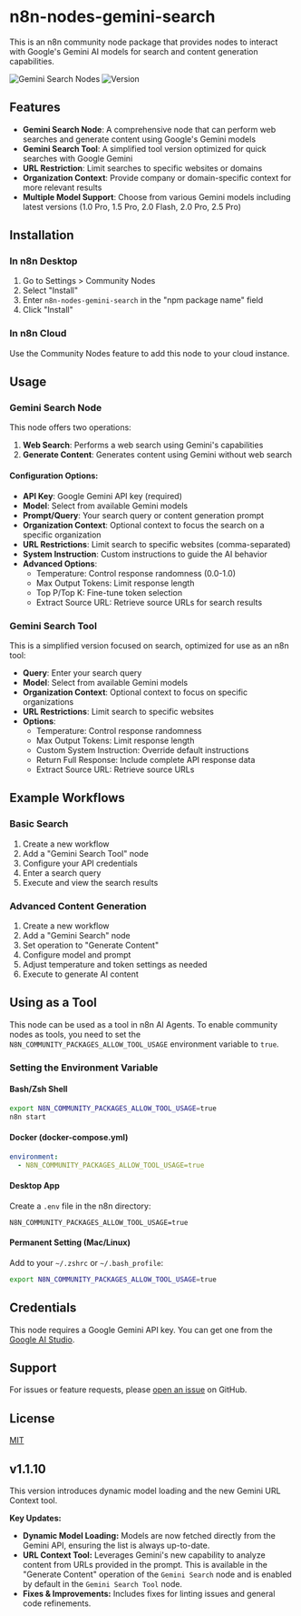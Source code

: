 # n8n-nodes-gemini-search

This is an n8n community node package that provides nodes to interact with Google's Gemini AI models for search and content generation capabilities.

![Gemini Search Nodes](https://img.shields.io/badge/n8n-community-brightgreen) ![Version](https://img.shields.io/badge/version-1.0.24-blue)

## Features

- **Gemini Search Node**: A comprehensive node that can perform web searches and generate content using Google's Gemini models
- **Gemini Search Tool**: A simplified tool version optimized for quick searches with Google Gemini
- **URL Restriction**: Limit searches to specific websites or domains
- **Organization Context**: Provide company or domain-specific context for more relevant results
- **Multiple Model Support**: Choose from various Gemini models including latest versions (1.0 Pro, 1.5 Pro, 2.0 Flash, 2.0 Pro, 2.5 Pro)

## Installation

### In n8n Desktop

1. Go to Settings > Community Nodes
2. Select "Install"
3. Enter `n8n-nodes-gemini-search` in the "npm package name" field
4. Click "Install"

### In n8n Cloud

Use the Community Nodes feature to add this node to your cloud instance.

## Usage

### Gemini Search Node

This node offers two operations:

1. **Web Search**: Performs a web search using Gemini's capabilities
2. **Generate Content**: Generates content using Gemini without web search

#### Configuration Options:

- **API Key**: Google Gemini API key (required)
- **Model**: Select from available Gemini models
- **Prompt/Query**: Your search query or content generation prompt
- **Organization Context**: Optional context to focus the search on a specific organization
- **URL Restrictions**: Limit search to specific websites (comma-separated)
- **System Instruction**: Custom instructions to guide the AI behavior
- **Advanced Options**:
  - Temperature: Control response randomness (0.0-1.0)
  - Max Output Tokens: Limit response length
  - Top P/Top K: Fine-tune token selection
  - Extract Source URL: Retrieve source URLs for search results

### Gemini Search Tool

This is a simplified version focused on search, optimized for use as an n8n tool:

- **Query**: Enter your search query
- **Model**: Select from available Gemini models
- **Organization Context**: Optional context to focus on specific organizations
- **URL Restrictions**: Limit search to specific websites
- **Options**:
  - Temperature: Control response randomness
  - Max Output Tokens: Limit response length
  - Custom System Instruction: Override default instructions
  - Return Full Response: Include complete API response data
  - Extract Source URL: Retrieve source URLs

## Example Workflows

### Basic Search

1. Create a new workflow
2. Add a "Gemini Search Tool" node
3. Configure your API credentials
4. Enter a search query
5. Execute and view the search results

### Advanced Content Generation

1. Create a new workflow
2. Add a "Gemini Search" node
3. Set operation to "Generate Content"
4. Configure model and prompt
5. Adjust temperature and token settings as needed
6. Execute to generate AI content

## Using as a Tool

This node can be used as a tool in n8n AI Agents. To enable community nodes as tools, you need to set the `N8N_COMMUNITY_PACKAGES_ALLOW_TOOL_USAGE` environment variable to `true`.

### Setting the Environment Variable

#### Bash/Zsh Shell

```bash
export N8N_COMMUNITY_PACKAGES_ALLOW_TOOL_USAGE=true
n8n start
```

#### Docker (docker-compose.yml)

```yaml
environment:
  - N8N_COMMUNITY_PACKAGES_ALLOW_TOOL_USAGE=true
```

#### Desktop App

Create a `.env` file in the n8n directory:

```
N8N_COMMUNITY_PACKAGES_ALLOW_TOOL_USAGE=true
```

#### Permanent Setting (Mac/Linux)

Add to your `~/.zshrc` or `~/.bash_profile`:

```bash
export N8N_COMMUNITY_PACKAGES_ALLOW_TOOL_USAGE=true
```

## Credentials

This node requires a Google Gemini API key. You can get one from the [Google AI Studio](https://ai.google.dev/).

## Support

For issues or feature requests, please [open an issue](https://github.com/rufaromugabe/n8n-nodes-gemini-search/issues) on GitHub.

## License

[MIT](LICENSE)

## v1.1.10 

This version introduces dynamic model loading and the new Gemini URL Context tool.

**Key Updates:**

- **Dynamic Model Loading:** Models are now fetched directly from the Gemini API, ensuring the list is always up-to-date.
- **URL Context Tool:** Leverages Gemini's new capability to analyze content from URLs provided in the prompt. This is available in the "Generate Content" operation of the `Gemini Search` node and is enabled by default in the `Gemini Search Tool` node.
- **Fixes & Improvements:** Includes fixes for linting issues and general code refinements.

